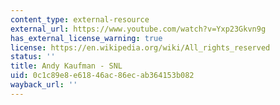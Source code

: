 ```yaml
---
content_type: external-resource
external_url: https://www.youtube.com/watch?v=Yxp23Gkvn9g
has_external_license_warning: true
license: https://en.wikipedia.org/wiki/All_rights_reserved
status: ''
title: Andy Kaufman - SNL
uid: 0c1c89e8-e618-46ac-86ec-ab364153b082
wayback_url: ''
---
```

